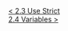 <div>
    <a href="./2.3-use-strict.md">< 2.3 Use Strict</a>
</div>
<div>
    <a href="./2.4-variables.md"> 2.4 Variables ></a>
</div>
